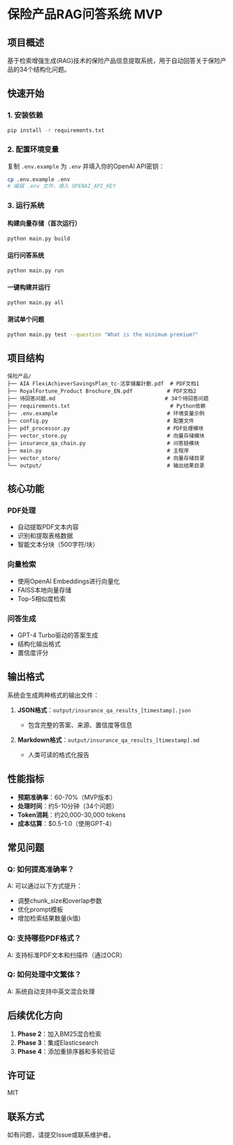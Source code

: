 # 保险产品RAG问答系统 MVP

## 项目概述
基于检索增强生成(RAG)技术的保险产品信息提取系统，用于自动回答关于保险产品的34个结构化问题。

## 快速开始

### 1. 安装依赖
```bash
pip install -r requirements.txt
```

### 2. 配置环境变量
复制 `.env.example` 为 `.env` 并填入你的OpenAI API密钥：
```bash
cp .env.example .env
# 编辑 .env 文件，填入 OPENAI_API_KEY
```

### 3. 运行系统

#### 构建向量存储（首次运行）
```bash
python main.py build
```

#### 运行问答系统
```bash
python main.py run
```

#### 一键构建并运行
```bash
python main.py all
```

#### 测试单个问题
```bash
python main.py test --question "What is the minimum premium?"
```

## 项目结构
```
保险产品/
├── AIA FlexiAchieverSavingsPlan_tc-活享儲蓄計劃.pdf  # PDF文档1
├── RoyalFortune_Product Brochure_EN.pdf           # PDF文档2
├── 待回答问题.md                                   # 34个待回答问题
├── requirements.txt                                # Python依赖
├── .env.example                                   # 环境变量示例
├── config.py                                      # 配置文件
├── pdf_processor.py                               # PDF处理模块
├── vector_store.py                                # 向量存储模块
├── insurance_qa_chain.py                          # 问答链模块
├── main.py                                        # 主程序
├── vector_store/                                  # 向量存储目录
└── output/                                        # 输出结果目录
```

## 核心功能

### PDF处理
- 自动提取PDF文本内容
- 识别和提取表格数据
- 智能文本分块（500字符/块）

### 向量检索
- 使用OpenAI Embeddings进行向量化
- FAISS本地向量存储
- Top-5相似度检索

### 问答生成
- GPT-4 Turbo驱动的答案生成
- 结构化输出格式
- 置信度评分

## 输出格式

系统会生成两种格式的输出文件：

1. **JSON格式**：`output/insurance_qa_results_[timestamp].json`
   - 包含完整的答案、来源、置信度等信息

2. **Markdown格式**：`output/insurance_qa_results_[timestamp].md`
   - 人类可读的格式化报告

## 性能指标

- **预期准确率**：60-70%（MVP版本）
- **处理时间**：约5-10分钟（34个问题）
- **Token消耗**：约20,000-30,000 tokens
- **成本估算**：$0.5-1.0（使用GPT-4）

## 常见问题

### Q: 如何提高准确率？
A: 可以通过以下方式提升：
- 调整chunk_size和overlap参数
- 优化prompt模板
- 增加检索结果数量(k值)

### Q: 支持哪些PDF格式？
A: 支持标准PDF文本和扫描件（通过OCR）

### Q: 如何处理中文繁体？
A: 系统自动支持中英文混合处理

## 后续优化方向

1. **Phase 2**：加入BM25混合检索
2. **Phase 3**：集成Elasticsearch
3. **Phase 4**：添加重排序器和多轮验证

## 许可证
MIT

## 联系方式
如有问题，请提交Issue或联系维护者。